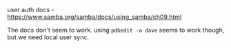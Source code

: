 user auth docs - https://www.samba.org/samba/docs/using_samba/ch09.html

The docs don't seem to work. using `pdbedit -a dave` seems to work though, but we need local user sync.

